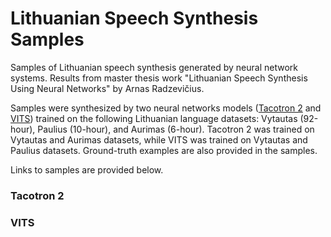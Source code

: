 # Lithuanian Speech Synthesis Samples

Samples of Lithuanian speech synthesis generated by neural network systems. Results from master thesis work "Lithuanian
Speech Synthesis Using Neural Networks" by Arnas Radzevičius.

Samples were synthesized by two neural networks models ([Tacotron 2](https://github.com/NVIDIA/tacotron2) and [VITS](https://github.com/jaywalnut310/vits)) trained on the following Lithuanian language datasets: Vytautas (92-hour), Paulius (10-hour), and Aurimas (6-hour). Tacotron 2 was trained on Vytautas and Aurimas datasets, while VITS was trained on Vytautas and Paulius datasets. Ground-truth examples are also provided in the samples.

Links to samples are provided below.

### Tacotron 2

### VITS
